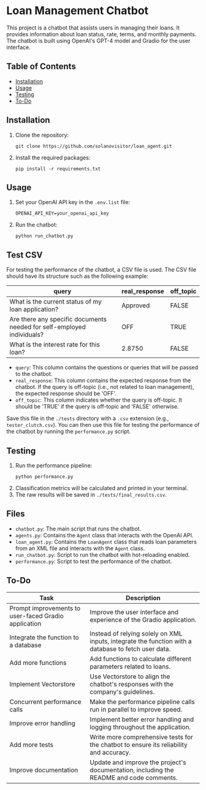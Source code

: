 # Loan Management Chatbot

This project is a chatbot that assists users in managing their loans. It provides information about loan status, rate, terms, and monthly payments. The chatbot is built using OpenAI's GPT-4 model and Gradio for the user interface.

## Table of Contents

- [Installation](#installation)
- [Usage](#usage)
- [Testing](#testing)
- [To-Do](#todo)

## Installation

1. Clone the repository:
    ```
    git clone https://github.com/solanovisitor/loan_agent.git
    ```
2. Install the required packages:
    ```
    pip install -r requirements.txt
    ```

## Usage

1. Set your OpenAI API key in the `.env.list` file:
    ```
    OPENAI_API_KEY=your_openai_api_key
    ```
2. Run the chatbot:
    ```
    python run_chatbot.py
    ```

## Test CSV

For testing the performance of the chatbot, a CSV file is used. The CSV file should have its structure such as the following example:

| query | real_response | off_topic |
|-------|---------------|-----------|
| What is the current status of my loan application? | Approved | FALSE |
| Are there any specific documents needed for self-employed individuals? | OFF | TRUE |
| What is the interest rate for this loan? | 2.8750 | FALSE |

- `query`: This column contains the questions or queries that will be passed to the chatbot.
- `real_response`: This column contains the expected response from the chatbot. If the query is off-topic (i.e., not related to loan management), the expected response should be 'OFF'.
- `off_topic`: This column indicates whether the query is off-topic. It should be 'TRUE' if the query is off-topic and 'FALSE' otherwise.

Save this file in the `./tests` directory with a `.csv` extension (e.g., `tester_clutch.csv`). You can then use this file for testing the performance of the chatbot by running the `performance.py` script.

## Testing

1. Run the performance pipeline:
    ```
    python performance.py
    ```
2. Classification metrics will be calculated and printed in your terminal.
3. The raw results will be saved in `./tests/final_results.csv`.

## Files

- `chatbot.py`: The main script that runs the chatbot.
- `agents.py`: Contains the `Agent` class that interacts with the OpenAI API.
- `loan_agent.py`: Contains the `LoanAgent` class that reads loan parameters from an XML file and interacts with the `Agent` class.
- `run_chatbot.py`: Script to run the chatbot with hot-reloading enabled.
- `performance.py`: Script to test the performance of the chatbot.

## To-Do

| Task | Description |
| --- | --- |
| Prompt improvements to user-faced Gradio application | Improve the user interface and experience of the Gradio application. |
| Integrate the function to a database | Instead of relying solely on XML inputs, integrate the function with a database to fetch user data. |
| Add more functions | Add functions to calculate different parameters related to loans. |
| Implement Vectorstore | Use Vectorstore to align the chatbot's responses with the company's guidelines. |
| Concurrent performance calls | Make the performance pipeline calls run in parallel to improve speed. |
| Improve error handling | Implement better error handling and logging throughout the application. |
| Add more tests | Write more comprehensive tests for the chatbot to ensure its reliability and accuracy. |
| Improve documentation | Update and improve the project's documentation, including the README and code comments. |